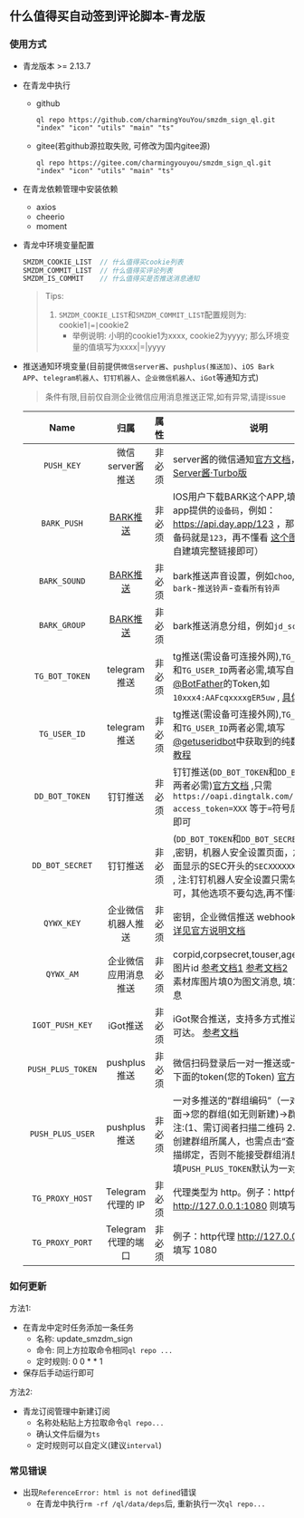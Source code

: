## 什么值得买自动签到评论脚本-青龙版

### 使用方式

- 青龙版本 >= 2.13.7

- 在青龙中执行

  - github

    ```shell
    ql repo https://github.com/charmingYouYou/smzdm_sign_ql.git "index" "icon" "utils" "main" "ts"
    ```

  - gitee(若github源拉取失败, 可修改为国内gitee源)

    ```shell
    ql repo https://gitee.com/charmingyouyou/smzdm_sign_ql.git "index" "icon" "utils" "main" "ts"
    ```

- 在青龙依赖管理中安装依赖

  - axios
  - cheerio
  - moment

- 青龙中环境变量配置

  ```javascript
  SMZDM_COOKIE_LIST  // 什么值得买cookie列表
  SMZDM_COMMIT_LIST  // 什么值得买评论列表
  SMZDM_IS_COMMIT    // 什么值得买是否推送消息通知
  ```

  > Tips:
  >
  > 1. `SMZDM_COOKIE_LIST`和`SMZDM_COMMIT_LIST`配置规则为: cookie1`|=|`cookie2
  >    * 举例说明: 小明的cookie1为xxxx, cookie2为yyyy; 那么环境变量的值填写为xxxx|=|yyyy

- 推送通知环境变量(目前提供`微信server酱`、`pushplus(推送加)`、`iOS Bark APP`、`telegram机器人`、`钉钉机器人`、`企业微信机器人`、`iGot`等通知方式)
  
  > 条件有限,目前仅自测企业微信应用消息推送正常,如有异常,请提issue
  
  |       Name        |                             归属                             |  属性  | 说明                                                         |
  | :---------------: | :----------------------------------------------------------: | :----: | ------------------------------------------------------------ |
  |    `PUSH_KEY`     |                       微信server酱推送                       | 非必须 | server酱的微信通知[官方文档](http://sc.ftqq.com/3.version)，已兼容 [Server酱·Turbo版](https://sct.ftqq.com/)   |
  |    `BARK_PUSH`    | [BARK推送](https://apps.apple.com/us/app/bark-customed-notifications/id1403753865) | 非必须 | IOS用户下载BARK这个APP,填写内容是app提供的`设备码`，例如：https://api.day.app/123 ，那么此处的设备码就是`123`，再不懂看 [这个图](icon/bark.jpg)（注：支持自建填完整链接即可） |
  |   `BARK_SOUND`    | [BARK推送](https://apps.apple.com/us/app/bark-customed-notifications/id1403753865) | 非必须 | bark推送声音设置，例如`choo`,具体值请在`bark`-`推送铃声`-`查看所有铃声` |
  |   `BARK_GROUP`    | [BARK推送](https://apps.apple.com/us/app/bark-customed-notifications/id1403753865) | 非必须 | bark推送消息分组，例如`jd_scripts` |
  |  `TG_BOT_TOKEN`   |                         telegram推送                         | 非必须 | tg推送(需设备可连接外网),`TG_BOT_TOKEN`和`TG_USER_ID`两者必需,填写自己申请[@BotFather](https://t.me/BotFather)的Token,如`10xxx4:AAFcqxxxxgER5uw` , [具体教程](https://github.com/zero205/JD_tencent_scf/edit/main/backUp/TG_PUSH.md) |
  |   `TG_USER_ID`    |                         telegram推送                         | 非必须 | tg推送(需设备可连接外网),`TG_BOT_TOKEN`和`TG_USER_ID`两者必需,填写[@getuseridbot](https://t.me/getuseridbot)中获取到的纯数字ID, [具体教程](https://github.com/zero205/JD_tencent_scf/edit/main/backUp/TG_PUSH.md) |
  |  `DD_BOT_TOKEN`   |                           钉钉推送                           | 非必须 | 钉钉推送(`DD_BOT_TOKEN`和`DD_BOT_SECRET`两者必需)[官方文档](https://developers.dingtalk.com/document/app/custom-robot-access) ,只需`https://oapi.dingtalk.com/robot/send?access_token=XXX` 等于`=`符号后面的XXX即可 |
  |  `DD_BOT_SECRET`  |                           钉钉推送                           | 非必须 | (`DD_BOT_TOKEN`和`DD_BOT_SECRET`两者必需) ,密钥，机器人安全设置页面，加签一栏下面显示的SEC开头的`SECXXXXXXXXXX`等字符 , 注:钉钉机器人安全设置只需勾选`加签`即可，其他选项不要勾选,再不懂看 [这个图](icon/DD_bot.png) |
  |    `QYWX_KEY`     |                         企业微信机器人推送                         | 非必须 | 密钥，企业微信推送 webhook 后面的 key [详见官方说明文档](https://work.weixin.qq.com/api/doc/90000/90136/91770) |
  |     `QYWX_AM`     |                       企业微信应用消息推送                     | 非必须 | corpid,corpsecret,touser,agentid,素材库图片id [参考文档1](http://note.youdao.com/s/HMiudGkb) [参考文档2](http://note.youdao.com/noteshare?id=1a0c8aff284ad28cbd011b29b3ad0191)<br>素材库图片填0为图文消息, 填1为纯文本消息         |
  |  `IGOT_PUSH_KEY`  |                           iGot推送                           | 非必须 | iGot聚合推送，支持多方式推送，确保消息可达。 [参考文档](https://wahao.github.io/Bark-MP-helper ) |
  | `PUSH_PLUS_TOKEN` |                         pushplus推送                         | 非必须 | 微信扫码登录后一对一推送或一对多推送下面的token(您的Token) [官方网站](http://www.pushplus.plus/) |
  | `PUSH_PLUS_USER`  |                         pushplus推送                         | 非必须 | 一对多推送的“群组编码”（一对多推送下面->您的群组(如无则新建)->群组编码）注:(1、需订阅者扫描二维码 2、如果您是创建群组所属人，也需点击“查看二维码”扫描绑定，否则不能接受群组消息推送)，只填`PUSH_PLUS_TOKEN`默认为一对一推送 |
  |  `TG_PROXY_HOST`  |                      Telegram 代理的 IP                      | 非必须 | 代理类型为 http。例子：http代理 http://127.0.0.1:1080 则填写 127.0.0.1 |
  |  `TG_PROXY_PORT`  |                     Telegram 代理的端口                      | 非必须 | 例子：http代理 http://127.0.0.1:1080 则填写 1080             |

### 如何更新

方法1: 
* 在青龙中定时任务添加一条任务
  * 名称: update_smzdm_sign
  * 命令: 同上方拉取命令相同`ql repo ...`
  * 定时规则: 0 0 * * 1
* 保存后手动运行即可

方法2:
* 青龙订阅管理中新建订阅
  * 名称处粘贴上方拉取命令`ql repo...`
  * 确认文件后缀为`ts`
  * 定时规则可以自定义(建议`interval`)

### 常见错误
* 出现`ReferenceError: html is not defined`错误
  * 在青龙中执行`rm -rf /ql/data/deps`后, 重新执行一次`ql repo...`